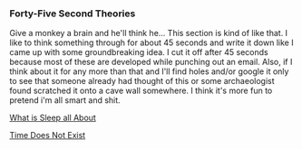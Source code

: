 ### Forty-Five Second Theories

Give a monkey a brain and he'll think he... This section is kind of like
that. I like to think something through for about 45 seconds and write
it down like I came up with some groundbreaking idea. I cut it off after
45 seconds because most of these are developed while punching out an
email. Also, if I think about it for any more than that and I'll find
holes and/or google it only to see that someone already had thought of
this or some archaeologist found scratched it onto a cave wall
somewhere. I think it's more fun to pretend i'm all smart and shit.

[What is Sleep all About](whatIsSleepAllAbout.html)

 [Time Does Not Exist](timeDoesNotExist.html)

